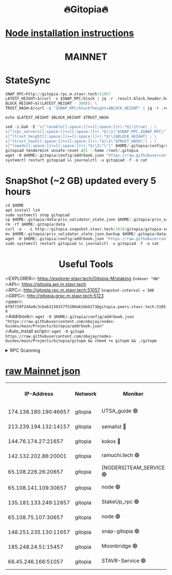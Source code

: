 <h1 align="center"> 🔥Gitopia🔥</h1>

[Node installation instructions](https://github.com/obajay/nodes-Guides/tree/main/Projects/Gitopia)
=

<h1 align="center"> MAINNET</h1>

# StateSync
```python
SNAP_RPC=http://gitopia.rpc.m.stavr.tech:51057
LATEST_HEIGHT=$(curl -s $SNAP_RPC/block | jq -r .result.block.header.height); \
BLOCK_HEIGHT=$((LATEST_HEIGHT - 300)); \
TRUST_HASH=$(curl -s "$SNAP_RPC/block?height=$BLOCK_HEIGHT" | jq -r .result.block_id.hash)

echo $LATEST_HEIGHT $BLOCK_HEIGHT $TRUST_HASH

sed -i.bak -E "s|^(enable[[:space:]]+=[[:space:]]+).*$|\1true| ; \
s|^(rpc_servers[[:space:]]+=[[:space:]]+).*$|\1\"$SNAP_RPC,$SNAP_RPC\"| ; \
s|^(trust_height[[:space:]]+=[[:space:]]+).*$|\1$BLOCK_HEIGHT| ; \
s|^(trust_hash[[:space:]]+=[[:space:]]+).*$|\1\"$TRUST_HASH\"| ; \
s|^(seeds[[:space:]]+=[[:space:]]+).*$|\1\"\"|" $HOME/.gitopia/config/config.toml
gitopiad tendermint unsafe-reset-all --home /root/.gitopia
wget -O $HOME/.gitopia/config/addrbook.json "https://raw.githubusercontent.com/obajay/nodes-Guides/main/Projects/Gitopia/addrbook.json"
systemctl restart gitopiad && journalctl -u gitopiad -f -o cat
```
# SnapShot (~2 GB) updated every 5 hours
```python
cd $HOME
apt install lz4
sudo systemctl stop gitopiad
cp $HOME/.gitopia/data/priv_validator_state.json $HOME/.gitopia/priv_validator_state.json.backup
rm -rf $HOME/.gitopia/data
curl -o - -L http://gitopia.snapshot.stavr.tech:1030/gitopia/gitopia-snap.tar.lz4 | lz4 -c -d - | tar -x -C $HOME/.gitopia --strip-components 2
mv $HOME/.gitopia/priv_validator_state.json.backup $HOME/.gitopia/data/priv_validator_state.json
wget -O $HOME/.gitopia/config/addrbook.json "https://raw.githubusercontent.com/obajay/nodes-Guides/main/Projects/Gitopia/addrbook.json"
sudo systemctl restart gitopiad && journalctl -u gitopiad -f -o cat
```
 <h1 align="center"> Useful Tools</h1>

🔥EXPLORER🔥:      https://explorer.stavr.tech/Gitopia-M/staking  `Indexer "ON"` \
🔥API🔥: 			 		 https://gitopia.api.m.stavr.tech \
🔥RPC🔥:           http://gitopia.rpc.m.stavr.tech:51057              `Snapshot-interval = 300` \
🔥GRPC🔥:          http://gitopia.grpc.m.stavr.tech:5123 \
🔥peer🔥:					 `6f9f729f2d4a9c3cbab3130157f5200a61bbb273@gitopia.peers.stavr.tech:51056` \
🔥Addrbook🔥:    ```wget -O $HOME/.gitopia/config/addrbook.json "https://raw.githubusercontent.com/obajay/nodes-Guides/main/Projects/Gitopia/addrbook.json"``` \
🔥Auto_install script🔥: ```wget -O gitopm https://raw.githubusercontent.com/obajay/nodes-Guides/main/Projects/Gitopia/gitopm && chmod +x gitopm && ./gitopm```


<details>
<summary>RPC Scanning</summary>

<h2 align="center"> We scan nodes in real time every 4 hours. And we provide the final result of RPC endpoints.
We cannot influence the operation of these nodes in any way. </h2>


```python
If Voting Power is higher than 0 --> then the Node is a validator of the network and may be subject to attack and be a potential threat to the chain.
```
```python
We marked such validators with a red symbol
```

</details>

[raw Mainnet json](https://rpc-check.gitopm.stavr.tech/gitopm/rpc-gitopm-result.json)
=

<table><tr><th>IP-Address</th><th>Network</th><th>Moniker</th><th>Latest Block Height</th><th>Earliest Block Height</th><th>Catching Up</th><th>Voting Power</th><th>Scan Time</th></tr><tr><td>174.138.180.190:46657</td><td>gitopia</td><td>UTSA_guide 🟢</td><td>9902080</td><td>6071990</td><td>False</td><td>0</td><td>2023-11-30T08:25:49.569112849UTC</td></tr><tr><td>213.239.194.132:14157</td><td>gitopia</td><td>semalist 🔴</td><td>9902097</td><td>6071990</td><td>False</td><td>428805</td><td>2023-11-30T08:26:08.946354713UTC</td></tr><tr><td>144.76.174.27:21657</td><td>gitopia</td><td>kokos 🔴</td><td>9902107</td><td>6071990</td><td>False</td><td>936373</td><td>2023-11-30T08:26:23.467564758UTC</td></tr><tr><td>142.132.202.86:20001</td><td>gitopia</td><td>ramuchi.tech 🟢</td><td>9902105</td><td>6548337</td><td>False</td><td>0</td><td>2023-11-30T08:26:20.718878794UTC</td></tr><tr><td>65.108.226.26:20657</td><td>gitopia</td><td>[NODERS]TEAM_SERVICE 🟢</td><td>9902117</td><td>6846001</td><td>False</td><td>0</td><td>2023-11-30T08:26:40.543153940UTC</td></tr><tr><td>65.108.141.109:30657</td><td>gitopia</td><td>node 🟢</td><td>9902104</td><td>6931333</td><td>False</td><td>0</td><td>2023-11-30T08:26:20.056425684UTC</td></tr><tr><td>135.181.133.249:12857</td><td>gitopia</td><td>StakeUp_rpc 🟢</td><td>9902105</td><td>8010001</td><td>False</td><td>0</td><td>2023-11-30T08:26:21.087624904UTC</td></tr><tr><td>65.108.75.107:30657</td><td>gitopia</td><td>node 🟢</td><td>9902113</td><td>8802845</td><td>False</td><td>0</td><td>2023-11-30T08:26:34.040861890UTC</td></tr><tr><td>148.251.235.130:11657</td><td>gitopia</td><td>snap-gitopia 🟢</td><td>9902105</td><td>9516001</td><td>False</td><td>0</td><td>2023-11-30T08:26:20.354277167UTC</td></tr><tr><td>185.248.24.51:15457</td><td>gitopia</td><td>Moonbridge 🟢</td><td>9902098</td><td>9781501</td><td>False</td><td>0</td><td>2023-11-30T08:26:09.382586103UTC</td></tr><tr><td>66.45.246.166:51057</td><td>gitopia</td><td>STAVR-Service 🟢</td><td>9902091</td><td>9895501</td><td>False</td><td>0</td><td>2023-11-30T08:25:58.393628267UTC</td></tr></table>
